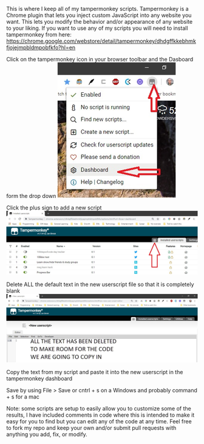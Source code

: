 This is where I keep all of my tampermonkey scripts.
Tampermonkey is a Chrome plugin that lets you inject custom JavaScript into any website you want.
This lets you modify the behavior and/or appearance of any website to your liking.
If you want to use any of my scripts you will need to install tampermonkey from here: 
https://chrome.google.com/webstore/detail/tampermonkey/dhdgffkkebhmkfjojejmpbldmpobfkfo?hl=en

Click on the tampermonkey icon in your browser toolbar and the Dasboard form the drop down
![tampermonkey icon](/howToPics/SelectTamperMonkeyDashboard.jpg?raw=true "tampermonkey icon")

Click the plus sign to add a new script
![plus sign](/howToPics/clickOnPlus.jpg?raw=true "plus sign")

Delete ALL the default text in the new userscript file so that it is completely blank
![deleted text](/howToPics/deleteAllTextToMakeRoomForNewCode.jpg?raw=true "deleted text")

Copy the text from my script and paste it into the new userscript in the tampermonkey dashboard

Save by using File > Save or cntrl + s on a Windows and probably command + s for a mac

Note: some scripts are setup to easily allow you to customize some of the results, I have included comments in code where this is intended to make it easy for you to find but you can edit any of the code at any time. Feel free to fork my repo and keep your own and/or submit pull requests with anything you add, fix, or modify. 